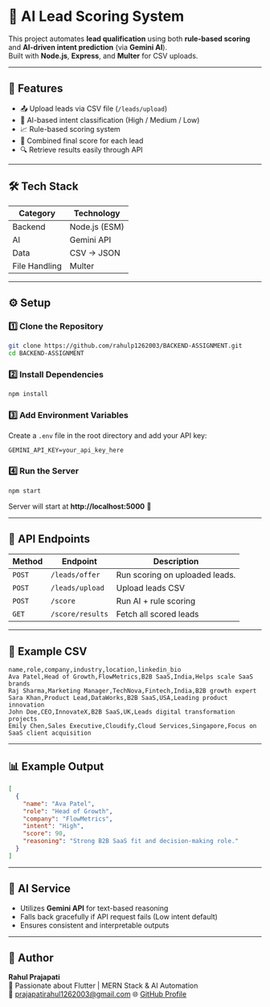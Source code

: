 # 🧠 AI Lead Scoring System

This project automates **lead qualification** using both **rule-based scoring** and **AI-driven intent prediction** (via **Gemini AI**).  
Built with **Node.js**, **Express**, and **Multer** for CSV uploads.

---

## 🚀 Features
- 📤 Upload leads via CSV file (`/leads/upload`)
- 🧠 AI-based intent classification (High / Medium / Low)
- 📈 Rule-based scoring system
- 🧩 Combined final score for each lead
- 🔍 Retrieve results easily through API

---

## 🛠️ Tech Stack
| Category | Technology |
|-----------|-------------|
| Backend | Node.js (ESM) |
| AI | Gemini API |
| Data | CSV → JSON |
| File Handling | Multer |

---

## ⚙️ Setup

### 1️⃣ Clone the Repository
```bash
git clone https://github.com/rahulp1262003/BACKEND-ASSIGNMENT.git
cd BACKEND-ASSIGNMENT
```

### 2️⃣ Install Dependencies
```bash
npm install
```

### 3️⃣ Add Environment Variables
Create a `.env` file in the root directory and add your API key:
```
GEMINI_API_KEY=your_api_key_here
```

### 4️⃣ Run the Server
```bash
npm start
```
Server will start at **http://localhost:5000** 🚀

---

## 🧩 API Endpoints

| Method | Endpoint | Description |
|--------|-----------|-------------|
| `POST` | `/leads/offer` | Run scoring on uploaded leads. |
| `POST` | `/leads/upload` | Upload leads CSV |
| `POST` | `/score` | Run AI + rule scoring |
| `GET` | `/score/results` | Fetch all scored leads |

---

## 📄 Example CSV
```csv
name,role,company,industry,location,linkedin_bio
Ava Patel,Head of Growth,FlowMetrics,B2B SaaS,India,Helps scale SaaS brands
Raj Sharma,Marketing Manager,TechNova,Fintech,India,B2B growth expert
Sara Khan,Product Lead,DataWorks,B2B SaaS,USA,Leading product innovation
John Doe,CEO,InnovateX,B2B SaaS,UK,Leads digital transformation projects
Emily Chen,Sales Executive,Cloudify,Cloud Services,Singapore,Focus on SaaS client acquisition
```

---

## 📊 Example Output
```json
[
  {
    "name": "Ava Patel",
    "role": "Head of Growth",
    "company": "FlowMetrics",
    "intent": "High",
    "score": 90,
    "reasoning": "Strong B2B SaaS fit and decision-making role."
  }
]
```

---

## 🤖 AI Service
- Utilizes **Gemini API** for text-based reasoning
- Falls back gracefully if API request fails (Low intent default)
- Ensures consistent and interpretable outputs

---

## 🧠 Author
**Rahul Prajapati**  
💼 Passionate about Flutter | MERN Stack & AI Automation  
📧 prajapatirahul1262003@gmail.com
🌐 [GitHub Profile](https://github.com/rahulp1262003)
